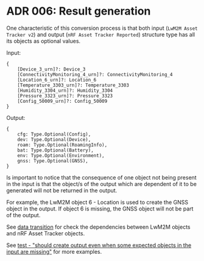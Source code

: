 # ADR 006: Result generation

One characteristic of this conversion process is that both input
(`LwM2M Asset Tracker v2`) and output (`nRF Asset Tracker Reported`) structure
type has all its objects as optional values.

Input:

```
{
	[Device_3_urn]?: Device_3
	[ConnectivityMonitoring_4_urn]?: ConnectivityMonitoring_4
	[Location_6_urn]?: Location_6
	[Temperature_3303_urn]?: Temperature_3303
	[Humidity_3304_urn]?: Humidity_3304
	[Pressure_3323_urn]?: Pressure_3323
	[Config_50009_urn]?: Config_50009
}

```

Output:

```
{
	cfg: Type.Optional(Config),
	dev: Type.Optional(Device),
	roam: Type.Optional(RoamingInfo),
	bat: Type.Optional(Battery),
	env: Type.Optional(Environment),
	gnss: Type.Optional(GNSS),
}

```

Is important to notice that the consequence of one object not being present in
the input is that the object/s of the output which are dependent of it to be
generated will not be returned in the output.

For example, the LwM2M object 6 - Location is used to create the GNSS object in
the output. If object 6 is missing, the GNSS object will not be part of the
output.

See [data transition](../documents/nRFAssetTracker.md) for check the
dependencies between LwM2M objects and nRF Asset Tracker objects.

See
[test - "should create output even when some expected objects in the input are missing"](../src/converter.spec.ts)
for more examples.
